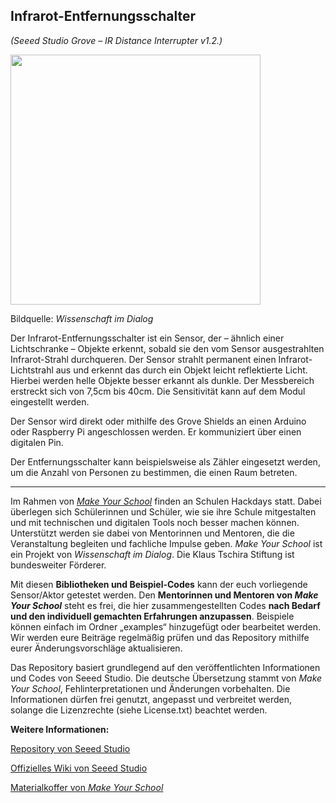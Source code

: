 Infrarot-Entfernungsschalter
----
*(Seeed Studio Grove – IR Distance Interrupter v1.2.)*

<img src=https://www.makeyourschool.de/wp-content/uploads/2018/10/18_infrarot_entfernungsschalter-1024x1024.jpg width=400px>

Bildquelle: *Wissenschaft im Dialog*

Der Infrarot-Entfernungsschalter ist ein Sensor, der – ähnlich einer Lichtschranke – Objekte erkennt, sobald sie den vom Sensor ausgestrahlten Infrarot-Strahl durchqueren. Der Sensor strahlt permanent einen Infrarot-Lichtstrahl aus und erkennt das durch ein Objekt leicht reflektierte Licht. Hierbei werden helle Objekte besser erkannt als dunkle. Der Messbereich erstreckt sich von 7,5cm bis 40cm. Die Sensitivität kann auf dem Modul eingestellt werden.

Der Sensor wird direkt oder mithilfe des Grove Shields an einen Arduino oder Raspberry Pi angeschlossen werden. Er kommuniziert über einen digitalen Pin.

Der Entfernungsschalter kann beispielsweise als Zähler eingesetzt werden, um die Anzahl von Personen zu bestimmen, die einen Raum betreten.

----

Im Rahmen von [*Make Your School*](https://www.makeyourschool.de/) finden an Schulen Hackdays statt. Dabei überlegen sich Schülerinnen und Schüler, wie sie ihre Schule mitgestalten und mit technischen und digitalen Tools noch besser machen können. Unterstützt werden sie dabei von Mentorinnen und Mentoren, die die Veranstaltung begleiten und fachliche Impulse geben. *Make Your School* ist ein Projekt von *Wissenschaft im Dialog*. Die Klaus Tschira Stiftung ist bundesweiter Förderer.

Mit diesen **Bibliotheken und Beispiel-Codes** kann der euch vorliegende Sensor/Aktor getestet werden. Den **Mentorinnen und Mentoren von *Make Your School*** steht es frei, die hier zusammengestellten Codes **nach Bedarf und den individuell gemachten Erfahrungen anzupassen**. Beispiele können einfach im Ordner „examples“ hinzugefügt oder bearbeitet werden. Wir werden eure Beiträge regelmäßig prüfen und das Repository mithilfe eurer Änderungsvorschläge aktualisieren.

Das Repository basiert grundlegend auf den veröffentlichten Informationen und Codes von Seeed Studio. Die deutsche Übersetzung stammt von *Make Your School*, Fehlinterpretationen und Änderungen vorbehalten. Die Informationen dürfen frei genutzt, angepasst und verbreitet werden, solange die Lizenzrechte (siehe License.txt) beachtet werden.


**Weitere Informationen:**

[Repository von Seeed Studio](https://github.com/Seeed-Studio/Grove_IR_Distance_Sensor)

[Offizielles Wiki von Seeed Studio](http://wiki.seeedstudio.com/Grove-IR_Distance_Interrupter_v1.2/)

[Materialkoffer von *Make Your School*](https://www.makeyourschool.de/material/infrarot-entfernungsschalter/)
